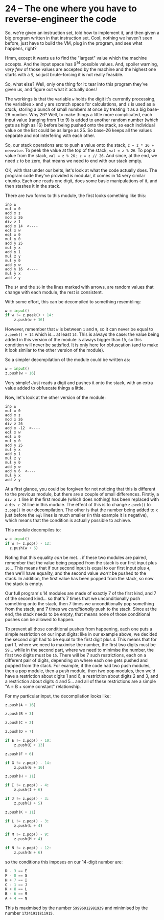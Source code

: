 # 24 &ndash; The one where you have to reverse-engineer the code
So, we're given an instruction set, told how to implement it, and then given a big program written in that instruction set. Cool, nothing we haven't seen before, just have to build the VM, plug in the program, and see what happens, right?

Hmm, except it wants us to find the "largest" value which the machine accepts. And the input space has 9<sup>14</sup> possible values. And, spoiler warning, _very few_ of those values are accepted by the machine and the highest one starts with a `5`, so just brute-forcing it is not really feasible.

So, what else? Well, only one thing for it: tear into this program they've given us, and figure out what it actually does!

The workings is that the variable `w` holds the digit it's currently processing, the variables `x` and `y` are scratch space for calculations, and `z` is used as a _stack_, storing a bunch of small numbers at once by treating it as a big base-26 number. Why 26? Well, to make things a little more complicated, each input value (ranging from 1 to 9) is added to another random number (which gets as high as 16) before being pushed onto the stack, so each individual value on the list could be as large as 25. So base-26 keeps all the values separate and not interfering with each other.

So, our stack operations are: to push a value onto the stack, `z = z * 26 + newvalue`. To peek the value at the top of the stack, `val = z % 26`. To pop a value from the stack, `val = z % 26; z = z // 26`. And since, at the end, we need `z` to be zero, that means we need to end with our stack empty.

OK, with that under our belts, let's look at what the code actually does. The program code they've provided is modular, it comes in 14 very similar chunks. Each one reads one digit, does some basic manipulations of it, and then stashes it in the stack.

There are two forms to this module, the first looks something like this:
```
inp w
mul x 0
add x z
mod x 26
div z 1
add x 14  <----
eql x w
eql x 0
mul y 0
add y 25
mul y x
add y 1
mul z y
mul y 0
add y w
add y 16  <----
mul y x
add z y
```
The `14` and the `16` in the lines marked with arrows, are random values that change with each module, the rest is consistent.

With some effort, this can be decompiled to something resembling:
```py
w = input()
if w != z.peek() + 14:
    z.push(w + 16)
```
However, remember that `w` is between `1` and `9`, so it can never be equal to `z.peek() + 14` which is... at least `14`. This is always the case: the value being added in this version of the module is always bigger than `10`, so this condition will never be satisfied. It is only here for obfuscation (and to make it look similar to the other version of the module).

So a simpler decompilation of the module could be written as:
```py
w = input()
z.push(w + 16)
```
Very simple! Just reads a digit and pushes it onto the stack, with an extra value added to obfuscate things a little.

Now, let's look at the other version of the module:
```
inp w
mul x 0
add x z
mod x 26
div z 26
add x -12  <----
eql x w
eql x 0
mul y 0
add y 25
mul y x
add y 1
mul z y
mul y 0
add y w
add y 6  <----
mul y x
add z y
```
At a first glance, you could be forgiven for not noticing that this is different to the previous module, but there are a couple of small differences. Firstly, a `div z 1` line in the first module (which does nothing) has been replaced with a `div z 26` line in this module. The effect of this is to change `z.peek()` to `z.pop()` in our decompilation. The other is that the number being added to `x` just before the `eql` lines is much smaller (in this example it is negative), which means that the condition is actually possible to achieve.

This module decompiles to:
```py
w = input()
if w != z.pop() - 12:
  z.push(w + 6)
```
Noting that this equality _can_ be met... if these two modules are paired, remember that the value being popped from the stack is our first input plus `16`... This means that if our second input is equal to our first input plus `4`, then we'll have equality, and the second value _won't_ be pushed to the stack. In addition, the first value has been popped from the stack, so now the stack is empty.

Our full program's 14 modules are made of exactly 7 of the first kind, and 7 of the second kind... so that's 7 times that we unconditionally push something onto the stack, then 7 times we unconditionally pop something from the stack, and 7 times we _conditionally_ push to the stack. Since at the end, the stack needs to be empty, that means none of those conditional pushes can be allowed to happen.

To prevent all those conditional pushes from happening, each one puts a simple restriction on our input digits: like in our example above, we decided the second digit had to be equal to the first digit plus `4`. This means that for part 1, where we need to maximise the number, the first two digits must be `59`... while in the second part, where we need to minimise the number, the first two digits must be `15`. There will be 7 such restrictions, each on a different pair of digits, depending on where each one gets pushed and popped from the stack. For example, if the code had two push modules, then a pop module, then a push module, then two pop modules, then we'd have a restriction about digits 1 and 6, a restriction about digits 2 and 3, and a restriction about digits 4 and 5... and all of these restrictions are a simple "A = B + some constant" relationship.

For my particular input, the decompilation looks like:
```py
z.push(A + 16)

z.push(B + 3)

z.push(C + 2)

z.push(D + 7)

if E != z.pop() - 10:
    z.push(E + 13)

z.push(F + 6)

if G != z.pop() - 14:
    z.push(G + 10)

z.push(H + 11)

if I != z.pop() - 4:
    z.push(I + 6)

if J != z.pop() - 3:
    z.push(J + 5)

z.push(K + 11)

if L != z.pop() - 3:
    z.push(L + 4)

if M != z.pop() - 9:
    z.push(M + 4)

if N != z.pop() - 12:
    z.push(N + 6)
```
so the conditions this imposes on our 14-digit number are:
```py
D - 3 == E
F - 8 == G
H + 7 == I
C - 1 == J
K + 8 == L
B - 6 == M
A + 4 == N
```
This is maximised by the number `59996912981939` and minimised by the number `17241911811915`.
